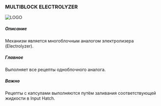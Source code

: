 ### MULTIBLOCK ELECTROLYZER

![LOGO](https://cdn.discordapp.com/attachments/916393114166525974/939873326627684413/ELECTROLYZER.png)

##### Описание

Механизм является многоблочным аналогом электролизера (Electrolyzer).

##### Главное

Выполняет все рецепты одноблочного аналога.

##### Важно

Рецепты с капсулами выполняются путём заливания соответствующей жидкости в Input Hatch.
